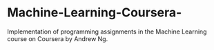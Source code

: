 # Machine-Learning-Coursera-
Implementation of programming assignments in the Machine Learning course on Coursera by Andrew Ng. 
